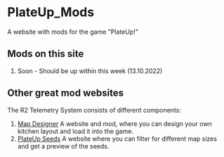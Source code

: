 # PlateUp_Mods

A website with mods for the game "PlateUp!"

## Mods on this site

1. Soon - Should be up within this week (13.10.2022)

## Other great mod websites

The R2 Telemetry System consists of different components:

1. [Map Designer](https://plateuptools.com/) A website and mod, where you can design your own kitchen layout and load it into the game.
1. [PlateUp Seeds](http://plateupseeds.com/) A website where you can filter for different map sizes and get a preview of the seeds.
